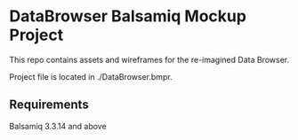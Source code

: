 # DataBrowser Balsamiq Mockup Project
This repo contains assets and wireframes for the re-imagined Data Browser.

Project file is located in ./DataBrowser.bmpr.

## Requirements
Balsamiq 3.3.14 and above
